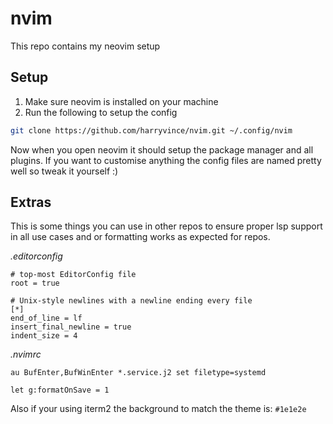 # nvim

This repo contains my neovim setup

## Setup

1. Make sure neovim is installed on your machine
2. Run the following to setup the config

```bash
git clone https://github.com/harryvince/nvim.git ~/.config/nvim
```

Now when you open neovim it should setup the package manager and all plugins.
If you want to customise anything the config files are named pretty well so
tweak it yourself :)

## Extras

This is some things you can use in other repos to ensure proper lsp support in all
use cases and or formatting works as expected for repos.

_.editorconfig_

```editorconfig
# top-most EditorConfig file
root = true

# Unix-style newlines with a newline ending every file
[*]
end_of_line = lf
insert_final_newline = true
indent_size = 4
```

_.nvimrc_

```nvimrc
au BufEnter,BufWinEnter *.service.j2 set filetype=systemd

let g:formatOnSave = 1
```

Also if your using iterm2 the background to match the theme is: `#1e1e2e`
